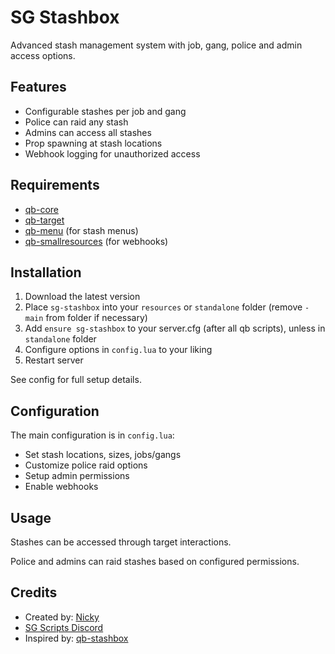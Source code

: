 # SG Stashbox

Advanced stash management system with job, gang, police and admin access options.

## Features

- Configurable stashes per job and gang
- Police can raid any stash
- Admins can access all stashes
- Prop spawning at stash locations
- Webhook logging for unauthorized access

## Requirements

- [qb-core](https://github.com/qbcore-framework/qb-core)
- [qb-target](https://github.com/qbcore-framework/qb-target)
- [qb-menu](https://github.com/qbcore-framework/qb-menu) (for stash menus)
- [qb-smallresources](https://github.com/qbcore-framework/qb-smallresources) (for webhooks)

## Installation

1. Download the latest version
2. Place `sg-stashbox` into your `resources` or `standalone` folder (remove `-main` from folder if necessary)
3. Add `ensure sg-stashbox` to your server.cfg (after all qb scripts), unless in `standalone` folder
4. Configure options in `config.lua` to your liking
5. Restart server

See config for full setup details.

## Configuration

The main configuration is in `config.lua`:

- Set stash locations, sizes, jobs/gangs
- Customize police raid options
- Setup admin permissions
- Enable webhooks

## Usage

Stashes can be accessed through target interactions.

Police and admins can raid stashes based on configured permissions.

## Credits

- Created by: [Nicky](https://forum.cfx.re/u/Sanriku)
- [SG Scripts Discord](https://discord.gg/uEDNgAwhey)
- Inspired by: [qb-stashbox](https://github.com/oosayeroo/qb-stashbox)